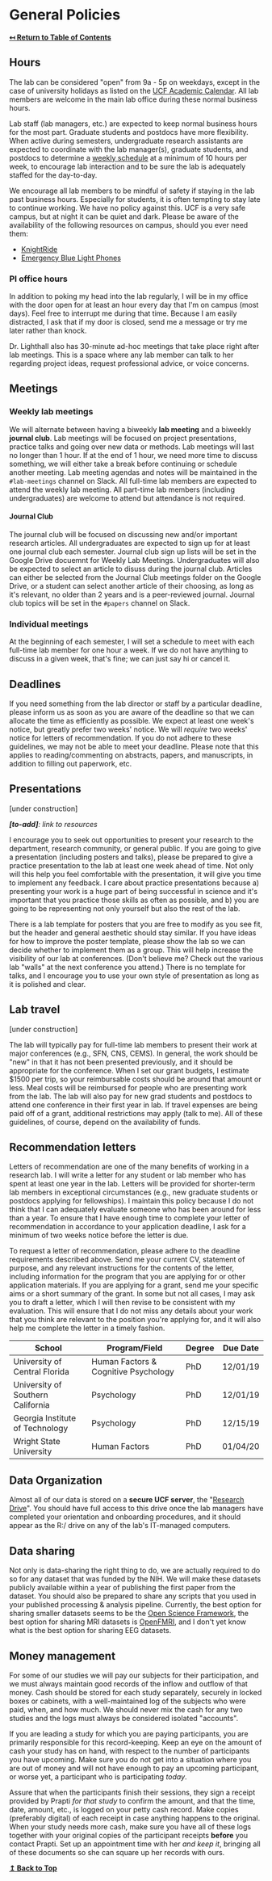# General Policies

**[↤ Return to Table of Contents](readme.md#table-of-contents)**

## Hours

The lab can be considered "open" from 9a - 5p on weekdays, except in the case of university holidays as listed on the [UCF Academic Calendar](https://calendar.ucf.edu/). All lab members are welcome in the main lab office during these normal business hours.

Lab staff (lab managers, etc.) are expected to keep normal business hours for the most part. Graduate students and postdocs have more flexibility. When active during semesters, undergraduate research assistants are expected to coordinate with the lab manager(s), graduate students, and postdocs to determine a [weekly schedule](resources.md#google-calendar) at a minimum of 10 hours per week, to encourage lab interaction and to be sure the lab is adequately staffed for the day-to-day.

We encourage all lab members to be mindful of safety if staying in the lab past business hours. Especially for students, it is often tempting to stay late to continue working. We have no policy against this. UCF is a very safe campus, but at night it can be quiet and dark. Please be aware of the availability of the following resources on campus, should you ever need them:

- [KnightRide](https://police.ucf.edu/knightride)
- [Emergency Blue Light Phones](http://emergency.ucf.edu/light_phones.html)

### PI office hours

In addition to poking my head into the lab regularly, I will be in my office with the door open for at least an hour every day that I'm on campus (most days). Feel free to interrupt me during that time. Because I am easily distracted, I ask that if my door is closed, send me a message or try me later rather than knock.

Dr. Lighthall also has 30-minute ad-hoc meetings that take place right after lab meetings. This is a space where any lab member can talk to her regarding project ideas, request professional advice, or voice concerns.

## Meetings

### Weekly lab meetings

We will alternate between having a biweekly **lab meeting** and a biweekly **journal club**. Lab meetings will be focused on project presentations, practice talks and going over new data or methods. Lab meetings will last no longer than 1 hour. If at the end of 1 hour, we need more time to discuss something, we will either take a break before continuing or schedule another meeting. Lab meeting agendas and notes will be maintained in the `#lab-meetings` channel on Slack. All full-time lab members are expected to attend the weekly lab meeting. All part-time lab members (including undergraduates) are welcome to attend but attendance is not required.

#### Journal Club

The journal club will be focused on discussing new and/or important research articles. All undergraduates are expected to sign up for at least one journal club each semester. Journal club sign up lists will be set in the Google Drive docuemnt for Weekly Lab Meetings. Undergraduates will also be expected to select an article to disuss during the journal club. Articles can either be selected from the Journal Club meetings folder on the Google Drive, or a student can select another article of their choosing, as long as it's relevant, no older than 2 years and is a peer-reviewed journal. Journal club topics will be set in the `#papers` channel on Slack.

### Individual meetings

At the beginning of each semester, I will set a schedule to meet with each full-time lab member for one hour a week. If we do not have anything to discuss in a given week, that's fine; we can just say hi or cancel it.

## Deadlines

If you need something from the lab director or staff by a particular deadline, please inform us as soon as you are aware of the deadline so that we can allocate the time as efficiently as possible. We expect at least one week's notice, but greatly prefer two weeks' notice. We will *require* two weeks' notice for letters of recommendation. If you do not adhere to these guidelines, we may not be able to meet your deadline. Please note that this applies to reading/commenting on abstracts, papers, and manuscripts, in addition to filling out paperwork, etc.

## Presentations

[under construction]

***[to-add]**: link to resources*

I encourage you to seek out opportunities to present your research to the department, research community, or general public. If you are going to give a presentation (including posters and talks), please be prepared to give a practice presentation to the lab at least one week ahead of time. Not only will this help you feel comfortable with the presentation, it will give you time to implement any feedback. I care about practice presentations because a) presenting your work is a huge part of being successful in science and it's important that you practice those skills as often as possible, and b) you are going to be representing not only yourself but also the rest of the lab.

There is a lab template for posters that you are free to modify as you see fit, but the header and general aesthetic should stay similar. If you have ideas for how to improve the poster template, please show the lab so we can decide whether to implement them as a group. This will help increase the visibility of our lab at conferences. (Don't believe me? Check out the various lab "walls" at the next conference you attend.) There is no template for talks, and I encourage you to use your own style of presentation as long as it is polished and clear.

## Lab travel

[under construction]

The lab will typically pay for full-time lab members to present their work at major conferences (e.g., SFN, CNS, CEMS). In general, the work should be "new" in that it has not been presented previously, and it should be appropriate for the conference. When I set our grant budgets, I estimate $1500 per trip, so your reimbursable costs should be around that amount or less. Meal costs will be reimbursed for people who are presenting work from the lab. The lab will also pay for new grad students and postdocs to attend one conference in their first year in lab. If travel expenses are being paid off of a grant, additional restrictions may apply (talk to me). All of these guidelines, of course, depend on the availability of funds.

## Recommendation letters

Letters of recommendation are one of the many benefits of working in a research lab. I will write a letter for any student or lab member who has spent at least one year in the lab. Letters will be provided for shorter-term lab members in exceptional circumstances (e.g., new graduate students or postdocs applying for fellowships). I maintain this policy because I do not think that I can adequately evaluate someone who has been around for less than a year. To ensure that I have enough time to complete your letter of recommendation in accordance to your application deadline, I ask for a minimum of two weeks notice before the letter is due.

To request a letter of recommendation, please adhere to the deadline requirements described above. Send me your current CV, statement of purpose, and any relevant instructions for the contents of the letter, including information for the program that you are applying for or other application materials. If you are applying for a grant, send me your specific aims or a short summary of the grant. In some but not all cases, I may ask you to draft a letter, which I will then revise to be consistent with my evaluation. This will ensure that I do not miss any details about your work that you think are relevant to the position you're applying for, and it will also help me complete the letter in a timely fashion.

| School | Program/Field | Degree | Due Date |
| --- | --- | --- | --- |
| University of Central Florida | Human Factors & Cognitive Psychology | PhD | 12/01/19 |
| University of Southern California | Psychology | PhD | 12/01/19 |
| Georgia Institute of Technology | Psychology | PhD | 12/15/19 |
| Wright State University | Human Factors | PhD | 01/04/20 |

## Data Organization

Almost all of our data is stored on a **secure UCF server**, the "[Research Drive](resources.md#research-drive)". You should have full access to this drive once the lab managers have completed your orientation and onboarding procedures, and it should appear as the R:/ drive on any of the lab's IT-managed computers.

## Data sharing

Not only is data-sharing the right thing to do, we are actually required to do so for any dataset that was funded by the NIH. We will make these datasets publicly available within a year of publishing the first paper from the dataset. You should also be prepared to share any scripts that you used in your published processing & analysis pipeline. Currently, the best option for sharing smaller datasets seems to be the [Open Science Framework](https://osf.io/), the best option for sharing MRI datasets is [OpenFMRI](https://openfmri.org/), and I don't yet know what is the best option for sharing EEG datasets.

## Money management

For some of our studies we will pay our subjects for their participation, and we must always maintain good records of the inflow and outflow of that money. Cash should be stored for each study separately, securely in locked boxes or cabinets, with a well-maintained log of the subjects who were paid, when, and how much. We should never mix the cash for any two studies and the logs must always be considered isolated "accounts".

If you are leading a study for which you are paying participants, you are primarily responsible for this record-keeping. Keep an eye on the amount of cash your study has on hand, with respect to the number of participants you have upcoming. Make sure you do not get into a situation where you are out of money and will not have enough to pay an upcoming participant, or worse yet, a participant who is participating *today*.

Assure that when the participants finish their sessions, they sign a receipt provided by Prapti *for that study* to confirm the amount, and that the time, date, amount, etc., is logged on your petty cash record. Make copies (preferably digital) of each receipt in case anything happens to the original. When your study needs more cash, make sure you have all of these logs together with your original copies of the participant receipts **before** you contact Prapti. Set up an appointment time with her *and keep it*, bringing all of these documents so she can square up her records with ours.

**[↥ Back to Top](#general-policies)**
